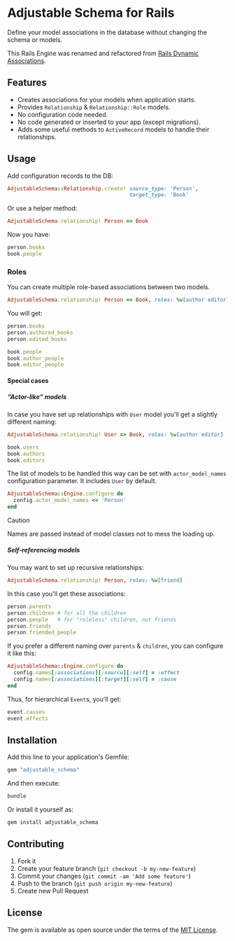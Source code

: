 # Adjustable Schema for Rails

Define your model associations in the database without changing the schema or models.

This Rails Engine was renamed and refactored from [Rails Dynamic Associations](https://github.com/Alexander-Senko/rails_dynamic_associations).

## Features

* Creates associations for your models when application starts.
* Provides `Relationship` & `Relationship::Role` models.
* No configuration code needed.
* No code generated or inserted to your app (except migrations).
* Adds some useful methods to `ActiveRecord` models to handle their relationships.

## Usage

Add configuration records to the DB:

``` ruby
AdjustableSchema::Relationship.create! source_type: 'Person',
                                       target_type: 'Book'
```

Or use a helper method:

``` ruby
AdjustableSchema.relationship! Person => Book
```

Now you have:

``` ruby
person.books
book.people
```

### Roles

You can create multiple role-based associations between two models.

``` ruby
AdjustableSchema.relationship! Person => Book, roles: %w[author editor]
```

You will get:

``` ruby
person.books
person.authored_books
person.edited_books

book.people
book.author_people
book.editor_people
```

#### Special cases

##### “Actor-like” models

In case you have set up relationships with `User` model you'll get a slightly different naming:

``` ruby
AdjustableSchema.relationship! User => Book, roles: %w[author editor]
```

``` ruby
book.users
book.authors
book.editors
```

The list of models to be handled this way can be set with `actor_model_names` configuration parameter.
It includes `User` by default.

``` ruby
AdjustableSchema::Engine.configure do
  config.actor_model_names << 'Person'
end
```

> [!CAUTION]
> Names are passed instead of model classes not to mess the loading up.

##### Self-referencing models

You may want to set up recursive relationships:

``` ruby
AdjustableSchema.relationship! Person, roles: %w[friend]
```

In this case you'll get these associations:

``` ruby
person.parents
person.children # for all the children
person.people   # for "roleless" children, not friends
person.friends
person.friended_people
```

If you prefer a different naming over `parents` & `children`, you can configure it like this:

```ruby
AdjustableSchema::Engine.configure do
  config.names[:associations][:source][:self] = :effect
  config.names[:associations][:target][:self] = :cause
end
```

Thus, for hierarchical `Event`s, you'll get:

``` ruby
event.causes
event.effects
```

## Installation

Add this line to your application's Gemfile:

```ruby
gem "adjustable_schema"
```

And then execute:

```bash
bundle
```

Or install it yourself as:

```bash
gem install adjustable_schema
```

## Contributing

1. Fork it
2. Create your feature branch (`git checkout -b my-new-feature`)
3. Commit your changes (`git commit -am 'Add some feature'`)
4. Push to the branch (`git push origin my-new-feature`)
5. Create new Pull Request

## License

The gem is available as open source under the terms of the [MIT License](https://opensource.org/licenses/MIT).
